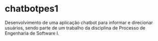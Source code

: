 # chatbotpes1
Desenvolvimento de uma aplicação chatbot para informar e direcionar usuários, sendo parte de um trabalho da disciplina de Processo de Engenharia de Software I.
